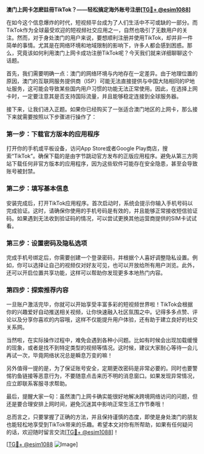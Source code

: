**澳门上网卡怎麽註冊TikTok？——轻松搞定海外账号注册[[TG💪+ @esim1088](https://t.me/s/esim1088)]**

在如今这个信息爆炸的时代，短视频平台成为了人们生活中不可或缺的一部分。而TikTok作为全球最受欢迎的短视频社交应用之一，自然也吸引了无数用户的关注。然而，对于身处澳门的用户来说，要想顺利注册并使用TikTok，却并非一件简单的事情。尤其是在网络环境和地域限制的影响下，许多人都会感到困惑。那么，究竟该如何利用澳门上网卡成功注册TikTok呢？今天我们就来详细聊聊这个话题。

首先，我们需要明确一点：澳门的网络环境与内地存在一定差异。由于地理位置的原因，澳门的互联网服务提供商（ISP）可能无法直接提供与中国大陆相同的IP地址服务，这可能会导致某些国内用户习惯的功能无法正常使用。因此，在选择上网卡时，一定要注意其是否支持国际流量，并且能够稳定连接到全球服务器。

接下来，让我们进入正题。如果你已经购买了一张适合澳门地区的上网卡，那么接下来就需要按照以下步骤进行操作了：

### 第一步：下载官方版本的应用程序

打开你的手机或平板设备，访问App Store或者Google Play商店，搜索“TikTok”。确保下载的是由字节跳动官方发布的正版应用程序。避免从第三方网站下载任何非官方版本的应用程序，因为这些软件可能存在安全隐患，甚至会导致账号被封禁。

### 第二步：填写基本信息

安装完成后，打开TikTok应用程序。首次启动时，系统会提示你输入手机号码以完成验证。这时，请确保你使用的手机号码是有效的，并且能够正常接收短信验证码。如果遇到无法收到验证码的情况，可以尝试更换其他运营商提供的SIM卡试试看。

### 第三步：设置密码及隐私选项

完成手机号绑定后，你需要创建一个登录密码，并根据个人喜好调整隐私设置。例如，你可以选择让自己的视频仅对好友可见，也可以开放给所有用户浏览。此外，还可以开启位置共享功能，这样可以帮助你发现更多本地热门内容。

### 第四步：探索推荐内容

一旦账户激活完毕，你就可以开始享受丰富多彩的短视频世界啦！TikTok会根据你的兴趣爱好自动推送相关视频，让你快速融入社区氛围之中。记得多多点赞、评论以及分享你喜欢的内容哦，这样不仅能提升用户体验，还有助于建立良好的社交关系网。

当然啦，在实际操作过程中，难免会遇到各种小问题。比如有时候会出现加载缓慢的现象，或者是找不到特定类型的视频等情况。这时候，建议大家耐心等待一会儿再试一次，毕竟网络状况总是瞬息万变的嘛！

另外值得一提的是，为了保证账号安全，定期更改密码是非常必要的。同时也要警惕钓鱼链接等恶意行为，不要随意点击来历不明的消息窗口。如果发现异常情况，应立即联系客服寻求帮助。

最后，提醒大家一句：虽然澳门上网卡确实能很好地解决跨境网络访问的问题，但还是要合理安排上网时间，避免沉迷其中影响正常生活工作节奏哦！

总而言之，只要掌握了正确的方法，并且保持谨慎的态度，即使是身处澳门的朋友也能轻松地享受到TikTok带来的乐趣。希望本文对你有所帮助，如果有任何疑问的话，欢迎随时留言交流[[TG💪+ @esim1088](https://t.me/s/esim1088)]！

[[TG💪+ @esim1088](https://t.me/s/esim1088) ![Image](https://i.postimg.cc/4NQfJmqS/Snipaste-2025-05-13-00-14-12.png)]